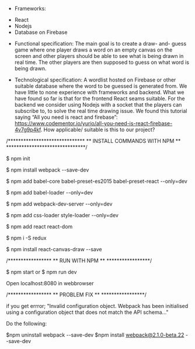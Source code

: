 * Frameworks:

 - React
 - Nodejs
 - Database on Firebase

* Functional specification:
The main goal is to create a draw- and- guess game where one player draws a word on an empty canvas on the screen and other players should be able to see what is being drawn in real time. The other players are then supposed to guess on what word is being drawn.

* Technological specification:
A wordlist hosted on Firebase or other suitable database where the word to be guessed is generated from.
We have little to none experience with frameworks and backend. What we have found so far is that for the frontend React seams suitable. For the backend we consider using Nodejs with a socket that the players can subscribe to, to solve the real time drawing issue. 
We found this tutorial saying “All you need is react and firebase”: https://www.codementor.io/yurio/all-you-need-is-react-firebase-4v7g9p4kf. How applicable/ suitable is this to our project? 

/******************************
** INSTALL COMMANDS WITH NPM **
*******************************/

$ npm init

$ npm install webpack --save-dev

$ npm add babel-core babel-preset-es2015 babel-preset-react --only=dev

$ npm add babel-loader --only=dev

$ npm add webpack-dev-server --only=dev

$ npm add css-loader style-loader --only=dev

$ npm add react react-dom

$ npm i -S redux

$ npm install react-canvas-draw --save


/*****************
** RUN WITH NPM **
*****************/

$ npm start 
or
$ npm run dev

Open localhost:8080 in webbrowser

/*****************
** PROBLEM FIX **
*****************/

if you get errror; "Invalid configuration object. Webpack 
has been initialised using a configuration object that does not match the API schema..."
 
Do the following:

$npm uninstall webpack --save-dev
$npm install webpack@2.1.0-beta.22 --save-dev





